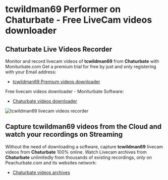 # tcwildman69 Performer on Chaturbate - Free LiveCam videos downloader

## Chaturbate Live Videos Recorder

Monitor and record livecam videos of **tcwildman69** from **Chaturbate** with Moniturbate.com
Get a premium trial for free by just and only registering with your Email address:
* [tcwildman69 Premium videos downloader](https://moniturbate.com/request-demo-licence-key.html)

Free livecam videos downloader - Moniturbate Software:
* [Chaturbate videos downloader](https://moniturbate.com/moniturbate-download-software.html)

![tcwildman69 livecam videos recorder](https://peachurnet.com/templates/moniturbate-software.png)


## Capture tcwildman69 videos from the Cloud and watch your recordings on Streaming

Without the need of downloading a software, capture **tcwildman69** livecam videos from **Chaturbate** 100% online.
Watch Livecam archives from **Chaturbate** unlimitedly from thousands of existing recordings, only on Peachurbate.com and its websites network:
* [Chaturbate videos archives](https://peachurnet.com/)